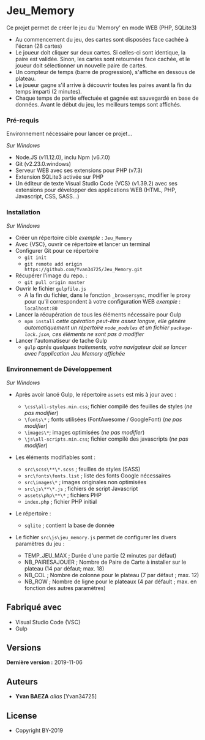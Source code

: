 # Jeu_Memory

Ce projet permet de créer le jeu du 'Memory' en mode WEB (PHP, SQLite3)

- Au commencement du jeu, des cartes sont disposées face cachée à l'écran (28 cartes)
- Le joueur doit cliquer sur deux cartes. Si celles-ci sont identique, la paire est validée. Sinon, les cartes sont retournées face cachée, et le joueur doit sélectionner un nouvelle paire de cartes.
- Un compteur de temps (barre de progression), s'affiche en dessous de plateau.
- Le joueur gagne s'il arrive à découvrir toutes les paires avant la fin du temps imparti (2 minutes).
- Chaque temps de partie effectuée et gagnée est sauvegardé en base de données. Avant le début du jeu, les meilleurs temps sont affichés.

### Pré-requis

Environnement nécessaire pour lancer ce projet...

_Sur Windows_
- Node.JS (v11.12.0), inclu Npm (v6.7.0)
- Git (v2.23.0.windows)
- Serveur WEB avec ses extensions pour PHP (v7.3)
- Extension SQLite3 activée sur PHP
- Un éditeur de texte Visual Studio Code {VCS} (v1.39.2) avec ses extensions pour développer des applications WEB (HTML, PHP, Javascript, CSS, SASS...)

### Installation

_Sur Windows_
- Créer un répertoire cible _exemple_ : ``Jeu_Memory``
- Avec {VSC}, ouvrir ce répertoire et lancer un terminal
- Configurer Git pour ce répertoire
    * ``git init``
    * ``git remote add origin https://github.com/Yvan34725/Jeu_Memory.git``
- Récupérer l'image du repo. : 
    * ``git pull origin master``
- Ouvrir le fichier ``gulpfile.js``
    * A la fin du fichier, dans le fonction ``_browsersync``, modifier le proxy pour qu'il correspondent à votre configuration WEB _exemple_ : ``localhost:80``
- Lancer la récupération de tous les éléments nécessaire pour Gulp
    * ``npm install``
_cette opération peut-être assez longue, elle génére automatiquement un répertoire ``node_modules`` et un fichier ``package-lock.json``, ces éléments ne sont pas à modifier_
- Lancer l'automatiseur de tache Gulp
    * ``gulp``
_après quelques traitements, votre navigateur doit se lancer avec l'application Jeu Memory affichée_

### Environnement de Développement

_Sur Windows_
- Après avoir lancé Gulp, le répertoire ``assets`` est mis à jour avec :
    * ``\css\all-styles.min.css``; fichier compilé des feuilles de styles (_ne pas modifier_)
    * ``\fonts\*`` ; fonts utilisées (FontAwesome / GoogleFont) (_ne pas modifier_)
    * ``\images\*``; images optimisées (_ne pas modifier_)
    * ``\js\all-scripts.min.css``; fichier compilé des javascripts (_ne pas modifier_)

- Les éléments modifiables sont :
    * ``src\scss\**\*.scss`` ; feuilles de styles (SASS) 
    * ``src\fonts\fonts.list`` ; liste des fonts Google nécessaires
    * ``src\images\*`` ; images originales non optimisées
    * ``src\js\**\*.js`` ; fichiers de script Javascript
    * ``assets\php\**\*`` ; fichiers PHP
    * ``index.php`` ; fichier PHP initial

- Le répertoire :
    * ``sqlite`` ; contient la base de donnée

- Le fichier ``src\js\jeu_memory.js`` permet de configurer les divers paramètres du jeu :
    * TEMP_JEU_MAX ; Durée d'une partie (2 minutes par défaut)
    * NB_PAIRESAJOUER ; Nombre de Paire de Carte à installer sur le plateau (14 par défaut; max. 18)
    * NB_COL ; Nombre de colonne pour le plateau (7 par défaut ; max. 12)
    * NB_ROW ; Nombre de ligne pour le plateaux (4 par défault ; max. en fonction des autres paramètres)


## Fabriqué avec

- Visual Studio Code {VSC}
- Gulp

## Versions

**Dernière version :** 2019-11-06

## Auteurs

* **Yvan BAEZA** _alias_ [Yvan34725]

## License

* Copyright BY-2019
